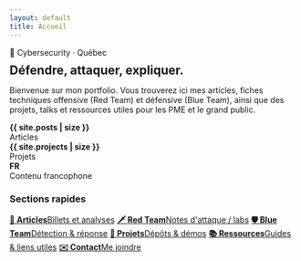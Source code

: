 ```yaml
---
layout: default
title: Accueil
---
```


<section class="hero">
  <div class="callout">
    <span class="badge">🔐 Cybersecurity · Québec</span>
    <h1 style="margin:10px 0 6px">Défendre, attaquer, expliquer.</h1>
    <p>Bienvenue sur mon portfolio. Vous trouverez ici mes articles, fiches techniques offensive (Red Team) et défensive (Blue Team), ainsi que des projets, talks et ressources utiles pour les PME et le grand public.</p>
    <div class="kpis">
      <div class="kpi"><strong>{{ site.posts | size }}</strong><br>Articles</div>
      <div class="kpi"><strong>{{ site.projects | size }}</strong><br>Projets</div>
      <div class="kpi"><strong>FR</strong><br>Contenu francophone</div>
    </div>
  </div>
  <div class="card">
    <h3>Sections rapides</h3>
    <div class="grid">
      <a class="card list-item" href="{{ '/pages/articles/' | relative_url }}"><strong>📝 Articles</strong><span class="meta">Billets et analyses</span></a>
      <a class="card list-item" href="{{ '/pages/red-team/' | relative_url }}"><strong>🗡️ Red Team</strong><span class="meta">Notes d'attaque / labs</span></a>
      <a class="card list-item" href="{{ '/pages/blue-team/' | relative_url }}"><strong>🛡️ Blue Team</strong><span class="meta">Détection & réponse</span></a>
      <a class="card list-item" href="{{ '/pages/projects/' | relative_url }}"><strong>🧰 Projets</strong><span class="meta">Dépôts & démos</span></a>
      <a class="card list-item" href="{{ '/pages/resources/' | relative_url }}"><strong>📚 Ressources</strong><span class="meta">Guides & liens utiles</span></a>
      <a class="card list-item" href="{{ '/pages/contact/' | relative_url }}"><strong>✉️ Contact</strong><span class="meta">Me joindre</span></a>
    </div>
  </div>
</section>
